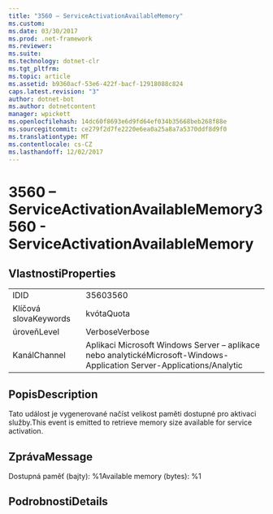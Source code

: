 ```yaml
---
title: "3560 – ServiceActivationAvailableMemory"
ms.custom: 
ms.date: 03/30/2017
ms.prod: .net-framework
ms.reviewer: 
ms.suite: 
ms.technology: dotnet-clr
ms.tgt_pltfrm: 
ms.topic: article
ms.assetid: b9360acf-53e6-422f-bacf-12918088c824
caps.latest.revision: "3"
author: dotnet-bot
ms.author: dotnetcontent
manager: wpickett
ms.openlocfilehash: 14dc60f8693e6d9fd64ef034b35668beb268f88e
ms.sourcegitcommit: ce279f2d7fe2220e6ea0a25a8a7a5370ddf8d9f0
ms.translationtype: MT
ms.contentlocale: cs-CZ
ms.lasthandoff: 12/02/2017
---
```

# <a name="3560---serviceactivationavailablememory"></a><span data-ttu-id="ed724-102">3560 – ServiceActivationAvailableMemory</span><span class="sxs-lookup"><span data-stu-id="ed724-102">3560 - ServiceActivationAvailableMemory</span></span>
## <a name="properties"></a><span data-ttu-id="ed724-103">Vlastnosti</span><span class="sxs-lookup"><span data-stu-id="ed724-103">Properties</span></span>  
  
|||  
|-|-|  
|<span data-ttu-id="ed724-104">ID</span><span class="sxs-lookup"><span data-stu-id="ed724-104">ID</span></span>|<span data-ttu-id="ed724-105">3560</span><span class="sxs-lookup"><span data-stu-id="ed724-105">3560</span></span>|  
|<span data-ttu-id="ed724-106">Klíčová slova</span><span class="sxs-lookup"><span data-stu-id="ed724-106">Keywords</span></span>|<span data-ttu-id="ed724-107">kvóta</span><span class="sxs-lookup"><span data-stu-id="ed724-107">Quota</span></span>|  
|<span data-ttu-id="ed724-108">úroveň</span><span class="sxs-lookup"><span data-stu-id="ed724-108">Level</span></span>|<span data-ttu-id="ed724-109">Verbose</span><span class="sxs-lookup"><span data-stu-id="ed724-109">Verbose</span></span>|  
|<span data-ttu-id="ed724-110">Kanál</span><span class="sxs-lookup"><span data-stu-id="ed724-110">Channel</span></span>|<span data-ttu-id="ed724-111">Aplikaci Microsoft Windows Server – aplikace nebo analytické</span><span class="sxs-lookup"><span data-stu-id="ed724-111">Microsoft-Windows-Application Server-Applications/Analytic</span></span>|  
  
## <a name="description"></a><span data-ttu-id="ed724-112">Popis</span><span class="sxs-lookup"><span data-stu-id="ed724-112">Description</span></span>  
 <span data-ttu-id="ed724-113">Tato událost je vygenerované načíst velikost paměti dostupné pro aktivaci služby.</span><span class="sxs-lookup"><span data-stu-id="ed724-113">This event is emitted to retrieve memory size available for service activation.</span></span>  
  
## <a name="message"></a><span data-ttu-id="ed724-114">Zpráva</span><span class="sxs-lookup"><span data-stu-id="ed724-114">Message</span></span>  
 <span data-ttu-id="ed724-115">Dostupná paměť (bajty): %1</span><span class="sxs-lookup"><span data-stu-id="ed724-115">Available memory (bytes): %1</span></span>  
  
## <a name="details"></a><span data-ttu-id="ed724-116">Podrobnosti</span><span class="sxs-lookup"><span data-stu-id="ed724-116">Details</span></span>
